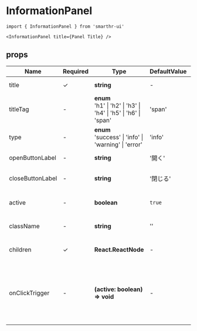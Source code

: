 # InformationPanel

```tsx
import { InformationPanel } from 'smarthr-ui'

<InformationPanel title={Panel Title} />
```

## props

| Name             | Required | Type                                                                                          | DefaultValue | Description                                                                         |
| ---------------- | -------- | --------------------------------------------------------------------------------------------- | ------------ | ----------------------------------------------------------------------------------- |
| title            | ✓        | **string**                                                                                    | -            | The title of component                                                              |
| titleTag         | -        | **enum** <br/> 'h1' &#124; 'h2' &#124; 'h3' &#124; 'h4' &#124; 'h5' &#124; 'h6' &#124; 'span' | 'span'       | HTML tag of title                                                                   |
| type             | -        | **enum** <br/> 'success' &#124; 'info' &#124; 'warning' &#124; 'error'                        | 'info'       | Can be set type of component                                                        |
| openButtonLabel  | -        | **string**                                                                                    | '開く'       | Label of open button                                                                |
| closeButtonLabel | -        | **string**                                                                                    | '閉じる'     | Label of close button                                                               |
| active           | -        | **boolean**                                                                                   | `true`       | Panel open / closed state                                                           |
| className        | -        | **string**                                                                                    | ''           | `className` of component.                                                           |
| children         | ✓        | **React.ReactNode**                                                                           | -            | The content of component                                                            |
| onClickTrigger   | -        | **(active: boolean) => void**                                                                 | -            | Fired when the PanelButton is clicked <br><br>`function: (active: boolean) => void` |
